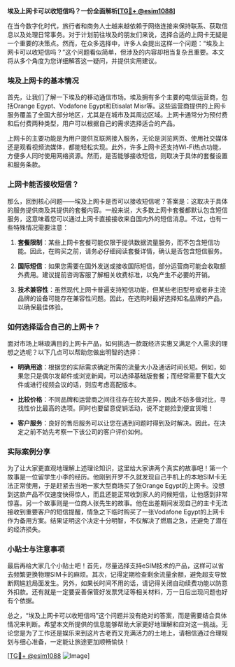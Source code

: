 **埃及上网卡可以收短信吗？一份全面解析[[TG💪+ @esim1088](https://t.me/s/esim1088)]**

在当今数字化时代，旅行者和商务人士越来越依赖于网络连接来保持联系、获取信息以及处理日常事务。对于计划前往埃及的朋友们来说，选择合适的上网卡无疑是一个重要的决策点。然而，在众多选择中，许多人会提出这样一个问题：“埃及上网卡可以收短信吗？”这个问题看似简单，但涉及的内容却相当复杂且重要。本文将从多个角度为您详细解答这一疑问，并提供实用建议。

### 埃及上网卡的基本情况

首先，让我们了解一下埃及的移动通信市场。埃及拥有多个主要的电信运营商，包括Orange Egypt、Vodafone Egypt和Etisalat Misr等。这些运营商提供的上网卡服务覆盖了全国大部分地区，尤其是在城市及其周边区域。上网卡通常分为预付费和后付费两种类型，用户可以根据自己的需求选择适合的产品。

上网卡的主要功能是为用户提供互联网接入服务，无论是浏览网页、使用社交媒体还是观看视频流媒体，都能轻松实现。此外，许多上网卡还支持Wi-Fi热点功能，方便多人同时使用网络资源。然而，是否能够接收短信，则取决于具体的套餐设置和服务条款。

### 上网卡能否接收短信？

那么，回到核心问题——埃及上网卡是否可以接收短信呢？答案是：这取决于具体的服务提供商及其提供的套餐内容。一般来说，大多数上网卡套餐都默认包含短信服务，这意味着您可以通过上网卡直接接收来自国内外的短信消息。不过，也有一些特殊情况需要注意：

1. **套餐限制**：某些上网卡套餐可能仅限于提供数据流量服务，而不包含短信功能。因此，在购买之前，请务必仔细阅读套餐详情，确认是否包含短信服务。
   
2. **国际短信**：如果您需要在国外发送或接收国际短信，部分运营商可能会收取额外费用。建议提前咨询客服了解相关收费标准，以免产生不必要的开销。

3. **技术兼容性**：虽然现代上网卡普遍支持短信功能，但某些老旧型号或者非主流品牌的设备可能存在兼容性问题。因此，在选购时最好选择知名品牌的产品，以确保最佳体验。

### 如何选择适合自己的上网卡？

面对市场上琳琅满目的上网卡产品，如何挑选一款既经济实惠又满足个人需求的理想之选呢？以下几点可以帮助您做出明智的选择：

- **明确用途**：根据您的实际需求确定所需的流量大小及通话时间长短。例如，如果您只是偶尔发邮件或浏览新闻，可以选择基础版套餐；而经常需要下载大文件或进行视频会议的话，则应考虑高配版本。
  
- **比较价格**：不同品牌和运营商之间往往存在较大差异，因此不妨多做对比，寻找性价比最高的选项。同时也要留意促销活动，说不定能捡到便宜货哦！

- **客户服务**：良好的售后服务可以让您在遇到问题时得到及时解决。因此，在决定之前不妨先考察一下该公司的客户评价如何。

### 实际案例分享

为了让大家更直观地理解上述理论知识，这里给大家讲两个真实的故事吧！第一个故事是一位留学生小李的经历。他刚到开罗不久就发现自己手机上的本地SIM卡无法正常使用，于是赶紧去当地一家大型商场买了张Orange Egypt的上网卡。没想到这款产品不仅速度快得惊人，而且还能正常收到家人的问候短信，让他感到非常惊喜。另一个故事则是一位商人张先生的故事。他在出差期间发现自己的主卡无法接收到重要客户的短信提醒，情急之下临时购买了一张Vodafone Egypt的上网卡作为备用方案。结果证明这个决定十分明智，不仅解决了燃眉之急，还避免了潜在的经济损失。

### 小贴士与注意事项

最后再给大家几个小贴士吧！首先，尽量选择支持eSIM技术的产品，这样可以省去频繁更换物理SIM卡的麻烦。其次，记得定期检查剩余流量余额，避免超支导致断网尴尬局面发生。另外，如果长时间不用的话，请记得关闭自动续费功能以防意外扣款。还有就是一定要妥善保管好发票凭证等相关材料，万一日后出现问题也好有个依据。

总之，“埃及上网卡可以收短信吗”这个问题并没有绝对的答案，而是需要结合具体情况来判断。希望本文所提供的信息能够帮助大家更好地理解和应对这一挑战。无论您是为了工作还是娱乐来到这片古老而又充满活力的土地上，请相信通过合理规划与细心准备，一定能让旅途更加顺畅愉快！

[[TG💪+ @esim1088](https://t.me/s/esim1088) ![Image](https://i.postimg.cc/4NQfJmqS/Snipaste-2025-05-13-00-14-12.png)]